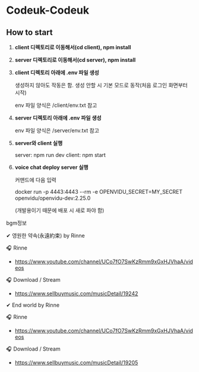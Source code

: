 # Codeuk-Codeuk

## How to start

1. **client 디렉토리로 이동해서(cd client), npm install**
2. **server 디렉토리로 이동해서(cd server), npm install**
3. **client 디렉토리 아래에 .env 파일 생성**

   생성하지 않아도 작동은 함. 생성 안할 시 기본 모드로 동작(처음 로그인 화면부터 시작)

   env 파일 양식은 /client/env.txt 참고

4. **server 디렉토리 아래에 .env 파일 생성**

   env 파일 양식은 /server/env.txt 참고

5. **server와 client 실행**

   server: npm run dev
   client: npm start

6. **voice chat deploy server 실행**

   커맨드에 다음 입력

   docker run -p 4443:4443 --rm -e OPENVIDU_SECRET=MY_SECRET openvidu/openvidu-dev:2.25.0

   (개발용이기 때문에 배포 시 새로 파야 함)

bgm정보

✔ 영원한 약속(永遠約束) by Rinne

🎧 Rinne

- https://www.youtube.com/channel/UCo7fO7SwKzRmm9xGxHJVhaA/videos

🎧 Download / Stream

- https://www.sellbuymusic.com/musicDetail/19242

✔ End world by Rinne

🎧 Rinne

- https://www.youtube.com/channel/UCo7fO7SwKzRmm9xGxHJVhaA/videos

🎧 Download / Stream

- https://www.sellbuymusic.com/musicDetail/19205
